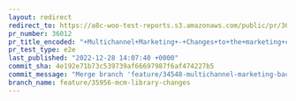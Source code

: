 ```yaml
---
layout: redirect
redirect_to: https://a8c-woo-test-reports.s3.amazonaws.com/public/pr/36012/e2e/index.html
pr_number: 36012
pr_title_encoded: "+Multichannel+Marketing+-+Changes+to+the+marketing+classes"
pr_test_type: e2e
last_published: "2022-12-28 14:07:40 +0000"
commit_sha: 4e192e71b73c539739af66697987f6af474227b5
commit_message: "Merge branch 'feature/34548-multichannel-marketing-backend' into feat…"
branch_name: feature/35956-mcm-library-changes
---
```

